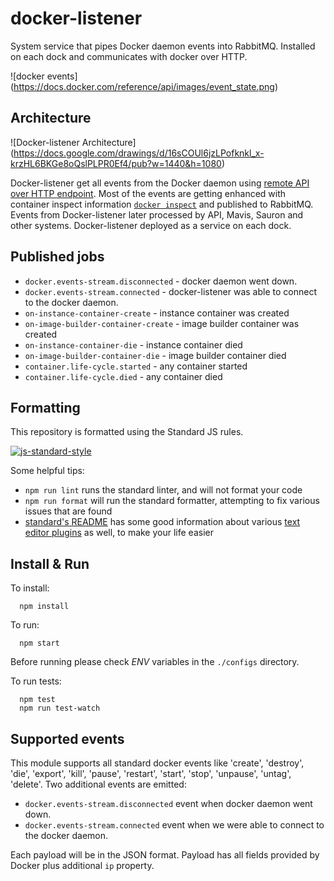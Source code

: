 docker-listener
===============

System service that pipes Docker daemon events into RabbitMQ. Installed on each dock and communicates with docker over HTTP.

![docker events]
(https://docs.docker.com/reference/api/images/event_state.png)

## Architecture

![Docker-listener Architecture] (https://docs.google.com/drawings/d/16sCOUl6jzLPofknkl_x-krzHL6BKGe8oQslPLPR0Ef4/pub?w=1440&h=1080)

Docker-listener get all events from the Docker daemon using [remote API over HTTP endpoint](https://docs.docker.com/engine/reference/api/docker_remote_api/).
Most of the events are getting enhanced with container inspect information [`docker inspect`](https://docs.docker.com/engine/reference/commandline/inspect/) and published to RabbitMQ. Events from Docker-listener later processed by API, Mavis, Sauron and other systems.
Docker-listener deployed as a service on each dock.

## Published jobs
  * `docker.events-stream.disconnected` - docker daemon went down.
  * `docker.events-stream.connected` - docker-listener was able to connect to the docker daemon.
  * `on-instance-container-create` - instance container was created
  * `on-image-builder-container-create` - image builder container was created
  * `on-instance-container-die` - instance container died
  * `on-image-builder-container-die` - image builder container died
  * `container.life-cycle.started` - any container started
  * `container.life-cycle.died` - any container died


## Formatting

This repository is formatted using the Standard JS rules.

[![js-standard-style](https://cdn.rawgit.com/feross/standard/master/badge.svg)](https://github.com/feross/standard)

Some helpful tips:

- `npm run lint` runs the standard linter, and will not format your code
- `npm run format` will run the standard formatter, attempting to fix various issues that are found
- [standard's README](https://github.com/feross/standard/blob/master/README.md) has some good information about various [text editor plugins](https://github.com/feross/standard/blob/master/README.md#text-editor-plugins) as well, to make your life easier


## Install & Run

To install:
```
  npm install
```

To run:
```
  npm start
```

Before running please check *ENV* variables in the `./configs` directory.


To run tests:

```
  npm test
  npm run test-watch
```

## Supported events

This module supports all standard docker events like 'create', 'destroy', 'die', 'export', 'kill', 'pause', 'restart', 'start', 'stop', 'unpause', 'untag', 'delete'.
Two additional events are emitted:
  * `docker.events-stream.disconnected` event when docker daemon went down.
  * `docker.events-stream.connected` event when we were able to connect to the docker daemon.

Each payload will be in the JSON format.
Payload has all fields provided by Docker plus additional `ip` property.
